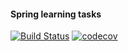 #### Spring learning tasks  
[![Build Status](https://travis-ci.com/amasterenko/job4j_spring.svg?branch=master)](https://travis-ci.com/amasterenko/job4j_spring)
[![codecov](https://codecov.io/gh/amasterenko/job4j_spring/branch/master/graph/badge.svg?token=4Z2W1VN6SS)](https://codecov.io/gh/amasterenko/job4j_spring)